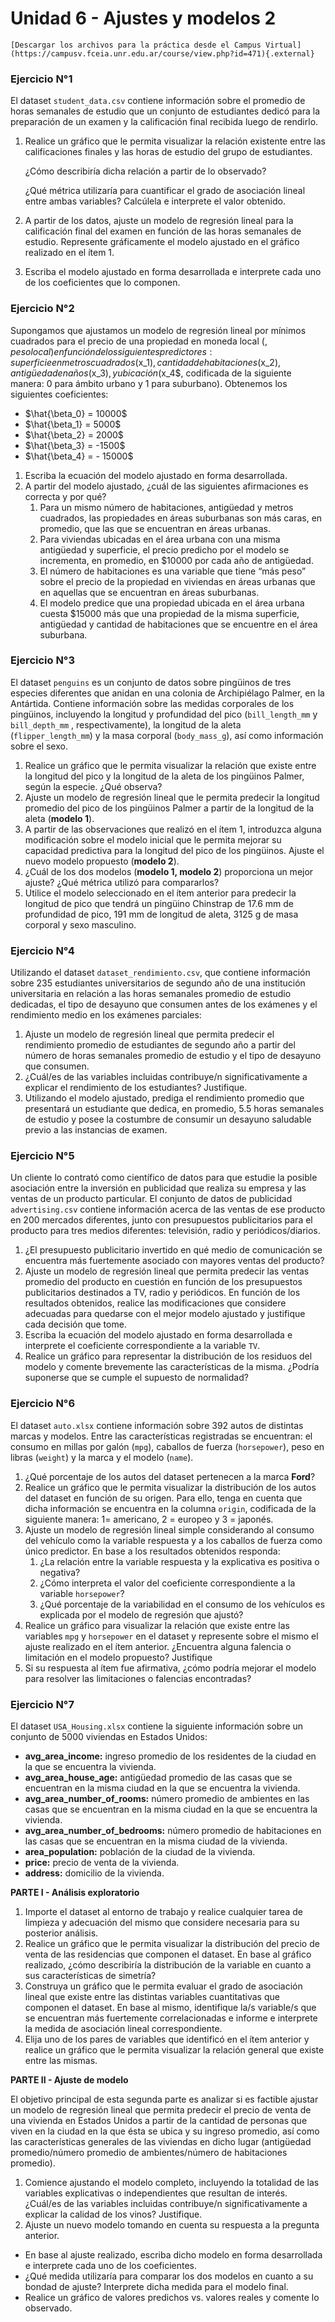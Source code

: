 # Unidad 6 - Ajustes y modelos 2

```{admonition} 📂 Descargar archivos  
[Descargar los archivos para la práctica desde el Campus Virtual](https://campusv.fceia.unr.edu.ar/course/view.php?id=471){.external}
```
### **Ejercicio N°1**

El dataset `student_data.csv` contiene información sobre el promedio de horas semanales de estudio que un conjunto de estudiantes dedicó para la preparación de un examen y la calificación final recibida luego de rendirlo.

1. Realice un gráfico que le permita visualizar la relación existente entre las calificaciones finales y las horas de estudio del grupo de estudiantes. 
    
    ¿Cómo describiría dicha relación a partir de lo observado? 
    
    ¿Qué métrica utilizaría para cuantificar el grado de asociación lineal entre ambas variables? Calcúlela e interprete el valor obtenido.
    
2. A partir de los datos, ajuste un modelo de regresión lineal para la calificación final del examen en función de las horas semanales de estudio. Represente gráficamente el modelo ajustado en el gráfico realizado en el ítem 1.
3. Escriba el modelo ajustado en forma desarrollada e interprete cada uno de los coeficientes que lo componen.

### **Ejercicio N°2**

Supongamos que ajustamos un modelo de regresión lineal por mínimos cuadrados para el precio de una propiedad en moneda local ($, peso local) en función de los siguientes predictores: superficie en metros cuadrados ($x_1$), cantidad de habitaciones ($x_2$), antigüedad en años ($x_3$), y ubicación ($x_4$, codificada de la siguiente manera: 0 para ámbito urbano y 1 para suburbano). Obtenemos los siguientes coeficientes:

- $\hat{\beta_0} = 10000$
- $\hat{\beta_1} = 5000$
- $\hat{\beta_2} = 2000$
- $\hat{\beta_3} = -1500$
- $\hat{\beta_4} = - 15000$
1. Escriba la ecuación del modelo ajustado en forma desarrollada.
2. A partir del modelo ajustado, ¿cuál de las siguientes afirmaciones es correcta y por qué?
    1. Para un mismo número de habitaciones, antigüedad y metros cuadrados, las propiedades en áreas suburbanas son más caras, en promedio, que las que se encuentran en áreas urbanas.
    2. Para viviendas ubicadas en el área urbana con una misma antigüedad y superficie, el precio predicho por el modelo se incrementa, en promedio, en $10000 por cada año de antigüedad.
    3. El número de habitaciones es una variable que tiene “más peso” sobre el precio de la propiedad en viviendas en áreas urbanas que en aquellas que se encuentran en áreas suburbanas.
    4. El modelo predice que una propiedad ubicada en el área urbana cuesta $15000 más que una propiedad de la misma superficie, antigüedad y cantidad de habitaciones que se encuentre en el área suburbana.

### **Ejercicio N°3**

El dataset `penguins` es un conjunto de datos sobre pingüinos de tres especies diferentes que anidan en una colonia de Archipiélago Palmer, en la Antártida. Contiene información sobre las medidas corporales de los pingüinos, incluyendo la longitud y profundidad del pico (`bill_length_mm` y `bill_depth_mm` , respectivamente), la longitud de la aleta (`flipper_length_mm`) y la masa corporal (`body_mass_g`), así como información sobre el sexo.

1. Realice un gráfico que le permita visualizar la relación que existe entre la longitud del pico y la longitud de la aleta de los pingüinos Palmer, según la especie. ¿Qué observa?
2. Ajuste un modelo de regresión lineal que le permita predecir la longitud promedio del pico de los pingüinos Palmer a partir de la longitud de la aleta (**modelo 1**).
3. A partir de las observaciones que realizó en el ítem 1, introduzca alguna modificación sobre el modelo inicial que le permita mejorar su capacidad predictiva para la longitud del pico de los pingüinos. 
Ajuste el nuevo modelo propuesto (**modelo 2**). 
4. ¿Cuál de los dos modelos (**modelo 1, modelo 2**) proporciona un mejor ajuste? ¿Qué métrica utilizó para compararlos?
5. Utilice el modelo seleccionado en el ítem anterior para predecir la longitud de pico que tendrá un pingüino Chinstrap de 17.6 mm de profundidad de pico, 191 mm de longitud de aleta, 3125 g de masa corporal y sexo masculino.

### **Ejercicio N°4**

Utilizando el dataset `dataset_rendimiento.csv`, que contiene información sobre 235 estudiantes universitarios de segundo año de una institución universitaria en relación a las horas semanales promedio de estudio dedicadas, el tipo de desayuno que consumen antes de los exámenes y el rendimiento medio en los exámenes parciales:

1. Ajuste un modelo de regresión lineal que permita predecir el rendimiento promedio de estudiantes de segundo año a partir del número de horas semanales promedio de estudio y el tipo de desayuno que consumen. 
2. ¿Cuál/es de las variables incluidas contribuye/n significativamente a explicar el rendimiento de los estudiantes? Justifique.
3. Utilizando el modelo ajustado, prediga el rendimiento promedio que presentará un estudiante que dedica, en promedio, 5.5 horas semanales de estudio y posee la costumbre de consumir un desayuno saludable previo a las instancias de examen.

### **Ejercicio N°5**

Un cliente lo contrató como científico de datos para que estudie la posible asociación entre la inversión en publicidad que realiza su empresa y las ventas de un producto particular. El conjunto de datos de publicidad `advertising.csv` contiene información acerca de las ventas de ese producto en 200 mercados diferentes, junto con presupuestos publicitarios para el producto para tres medios diferentes: televisión, radio y periódicos/diarios.

1. ¿El presupuesto publicitario invertido en qué medio de comunicación se encuentra más fuertemente asociado con mayores ventas del producto?
2. Ajuste un modelo de regresión lineal que permita predecir las ventas promedio del producto en cuestión en función de los presupuestos publicitarios destinados a TV, radio y periódicos. En función de los resultados obtenidos, realice las modificaciones que considere adecuadas para quedarse con el mejor modelo ajustado y justifique cada decisión que tome.
3. Escriba la ecuación del modelo ajustado en forma desarrollada e interprete el coeficiente correspondiente a la variable `TV`.
4. Realice un gráfico para representar la distribución de los residuos del modelo y comente brevemente las características de la misma. ¿Podría suponerse que se cumple el supuesto de normalidad?

### **Ejercicio N°6**

El dataset `auto.xlsx` contiene información sobre 392 autos de distintas marcas y modelos. Entre las características registradas se encuentran: el consumo en millas por galón (`mpg`), caballos de fuerza (`horsepower`), peso en libras (`weight`) y la marca y el modelo (`name`).

1. ¿Qué porcentaje de los autos del dataset pertenecen a la marca **Ford**?
2. Realice un gráfico que le permita visualizar la distribución de los autos del dataset en función de su origen. Para ello, tenga en cuenta que dicha información se encuentra en la columna `origin`, codificada de la siguiente manera: 1= americano, 2 = europeo y 3 = japonés.
3. Ajuste un modelo de regresión lineal simple considerando al consumo del vehículo como la variable respuesta y a los caballos de fuerza como único predictor. En base a los resultados obtenidos responda:
    1. ¿La relación entre la variable respuesta y la explicativa es positiva o negativa?
    2. ¿Cómo interpreta el valor del coeficiente correspondiente a la variable `horsepower`?
    3. ¿Qué porcentaje de la variabilidad en el consumo de los vehículos es explicada por el modelo de regresión que ajustó?
4. Realice un gráfico para visualizar la relación que existe entre las variables `mpg` y `horsepower` en el dataset y represente sobre el mismo el ajuste realizado en el ítem anterior.  ¿Encuentra alguna falencia o limitación en el modelo propuesto? Justifique
5. Si su respuesta al ítem fue afirmativa, ¿cómo podría mejorar el modelo para resolver las limitaciones o falencias encontradas?

### **Ejercicio N°7**

El dataset `USA_Housing.xlsx` contiene la siguiente información sobre un conjunto de 5000 viviendas en Estados Unidos:

- **avg_area_income:** ingreso promedio de los residentes de la ciudad en la que se encuentra la vivienda.
- **avg_area_house_age:** antigüedad promedio de las casas que se encuentran en la misma ciudad en la que se encuentra la vivienda.
- **avg_area_number_of_rooms:** número promedio de ambientes en las casas que se encuentran en la misma ciudad en la que se encuentra la vivienda.
- **avg_area_number_of_bedrooms:** número promedio de habitaciones en las casas que se encuentran en la misma ciudad de la vivienda.
- **area_population:** población de la ciudad de la vivienda.
- **price:** precio de venta de la vivienda.
- **address:** domicilio de la vivienda.

**PARTE I - Análisis exploratorio**

1. Importe el dataset al entorno de trabajo y realice cualquier tarea de limpieza y adecuación del mismo que considere necesaria para su posterior análisis.
2. Realice un gráfico que le permita visualizar la distribución del precio de venta de las residencias que componen el dataset. En base al gráfico realizado, ¿cómo describiría la distribución de la variable en cuanto a sus características de simetría?
3. Construya un gráfico que le permita evaluar el grado de asociación lineal que existe entre las distintas variables cuantitativas que componen el dataset. En base al mismo, identifique la/s variable/s que se encuentran más fuertemente correlacionadas e informe e interprete la medida de asociación lineal correspondiente.
4. Elija uno de los pares de variables que identificó en el ítem anterior y realice un gráfico que le permita visualizar la relación general que existe entre las mismas.

**PARTE II - Ajuste de modelo**

El objetivo principal de esta segunda parte es analizar si es factible ajustar un modelo de regresión lineal que permita predecir el precio de venta de una vivienda en Estados Unidos a partir de la cantidad de personas que viven en la ciudad en la que ésta se ubica y su ingreso promedio, así como las características generales de las viviendas en dicho lugar (antigüedad promedio/número promedio de ambientes/número de habitaciones promedio).

1. Comience ajustando el modelo completo, incluyendo la totalidad de las variables explicativas o independientes que resultan de interés. ¿Cuál/es de las variables incluidas contribuye/n significativamente a explicar la calidad de los vinos? Justifique.
2. Ajuste un nuevo modelo tomando en cuenta su respuesta a la pregunta anterior. 
- En base al ajuste realizado, escriba dicho modelo en forma desarrollada e interprete cada uno de los coeficientes.
- ¿Qué medida utilizaría para comparar los dos modelos en cuanto a su bondad de ajuste? Interprete dicha medida para el modelo final.
- Realice un gráfico de valores predichos vs. valores reales y comente lo observado.